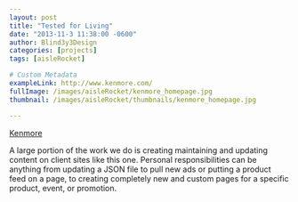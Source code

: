 ```yaml
---
layout: post
title: "Tested for Living"
date: "2013-11-3 11:38:00 -0600"
author: Blind3y3Design
categories: [projects]
tags: [aisleRocket]

# Custom Metadata
exampleLink: http://www.kenmore.com/
fullImage: /images/aisleRocket/kenmore_homepage.jpg
thumbnail: /images/aisleRocket/thumbnails/kenmore_homepage.jpg

---
```


[Kenmore](http://www.kenmore.com)

A large portion of the work we do is creating maintaining and updating content on client sites like this one. Personal responsibilities can be anything from updating a JSON file to pull new ads or putting a product feed on a page, to creating completely new and custom pages for a specific product, event, or promotion.